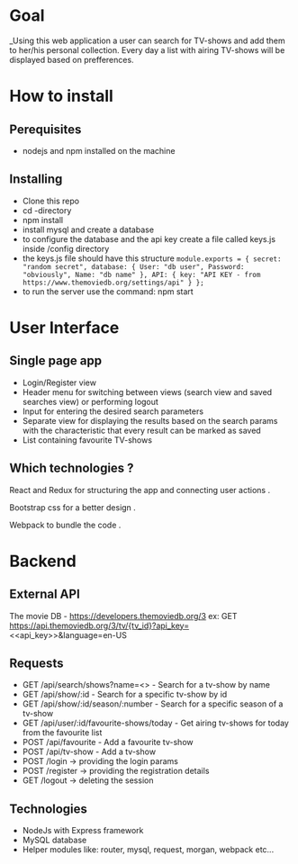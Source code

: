 # Goal

_Using this web application a user can search for TV-shows and add them to her/his personal collection. Every day a list with airing TV-shows will be displayed based on prefferences.

# How to install

## Perequisites

* nodejs and npm installed on the machine

## Installing

* Clone this repo
* cd -directory
* npm install
* install mysql and create a database
* to configure the database and the api key create a file called keys.js inside /config directory
* the keys.js file should have this structure
`module.exports = {
    secret: "random secret",
    database: {
        User: "db user",
        Password: "obviously",
        Name: "db name"
    },
    API: {
        key: "API KEY - from https://www.themoviedb.org/settings/api"
    }
};`
* to run the server use the command: npm start

# User Interface

## Single page app
* Login/Register view
* Header menu for switching between views (search view and saved searches view) or performing logout
* Input for entering the desired search parameters
* Separate view for displaying the results based on the search params with the characteristic that every result can be marked as saved
* List containing favourite TV-shows

## Which technologies ?
React and Redux for structuring the app and connecting user actions . 

Bootstrap css for a better design . 

Webpack to bundle the code . 

# Backend 

## External API
The movie DB - https://developers.themoviedb.org/3
ex: GET https://api.themoviedb.org/3/tv/{tv_id}?api_key=<<api_key>>&language=en-US

## Requests
* GET /api/search/shows?name=<<Desired name>> - Search for a tv-show by name
* GET /api/show/:id - Search for a specific tv-show by id
* GET /api/show/:id/season/:number - Search for a specific season of a tv-show
* GET /api/user/:id/favourite-shows/today - Get airing tv-shows for today from the favourite list
* POST /api/favourite - Add a favourite tv-show
* POST /api/tv-show - Add a tv-show
* POST /login -> providing the login params
* POST /register -> providing the registration details
* GET /logout -> deleting the session

## Technologies 
* NodeJs with Express framework
* MySQL database
* Helper modules like: router, mysql, request, morgan, webpack etc...



